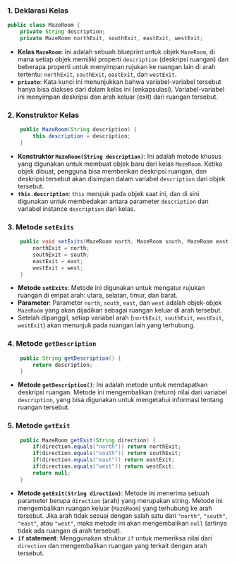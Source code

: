 ### 1. **Deklarasi Kelas**
```java
public class MazeRoom {
    private String description;
    private MazeRoom northExit, southExit, eastExit, westExit;
```
- **Kelas `MazeRoom`**: Ini adalah sebuah blueprint untuk objek `MazeRoom`, di mana setiap objek memiliki properti `description` (deskripsi ruangan) dan beberapa properti untuk menyimpan rujukan ke ruangan lain di arah tertentu: `northExit`, `southExit`, `eastExit`, dan `westExit`.
- **`private`**: Kata kunci ini menunjukkan bahwa variabel-variabel tersebut hanya bisa diakses dari dalam kelas ini (enkapsulasi). Variabel-variabel ini menyimpan deskripsi dan arah keluar (exit) dari ruangan tersebut.

### 2. **Konstruktor Kelas**
```java
    public MazeRoom(String description) {
        this.description = description;
    }
```
- **Konstruktor `MazeRoom(String description)`**: Ini adalah metode khusus yang digunakan untuk membuat objek baru dari kelas `MazeRoom`. Ketika objek dibuat, pengguna bisa memberikan deskripsi ruangan, dan deskripsi tersebut akan disimpan dalam variabel `description` dari objek tersebut.
- **`this.description`**: `this` merujuk pada objek saat ini, dan di sini digunakan untuk membedakan antara parameter `description` dan variabel instance `description` dari kelas.

### 3. **Metode `setExits`**
```java
    public void setExits(MazeRoom north, MazeRoom south, MazeRoom east, MazeRoom west) {
        northExit = north;
        southExit = south;
        eastExit = east;
        westExit = west;
    }
```
- **Metode `setExits`**: Metode ini digunakan untuk mengatur rujukan ruangan di empat arah: utara, selatan, timur, dan barat.
- **Parameter**: Parameter `north`, `south`, `east`, dan `west` adalah objek-objek `MazeRoom` yang akan dijadikan sebagai ruangan keluar di arah tersebut.
- Setelah dipanggil, setiap variabel arah (`northExit`, `southExit`, `eastExit`, `westExit`) akan menunjuk pada ruangan lain yang terhubung.

### 4. **Metode `getDescription`**
```java
    public String getDescription() {
        return description;
    }
```
- **Metode `getDescription()`**: Ini adalah metode untuk mendapatkan deskripsi ruangan. Metode ini mengembalikan (return) nilai dari variabel `description`, yang bisa digunakan untuk mengetahui informasi tentang ruangan tersebut.

### 5. **Metode `getExit`**
```java
    public MazeRoom getExit(String direction) {
        if(direction.equals("north")) return northExit;
        if(direction.equals("south")) return southExit;
        if(direction.equals("east")) return eastExit;
        if(direction.equals("west")) return westExit;
        return null;
    }
```
- **Metode `getExit(String direction)`**: Metode ini menerima sebuah parameter berupa `direction` (arah) yang merupakan string. Metode ini mengembalikan ruangan keluar (`MazeRoom`) yang terhubung ke arah tersebut. Jika arah tidak sesuai dengan salah satu dari `"north"`, `"south"`, `"east"`, atau `"west"`, maka metode ini akan mengembalikan `null` (artinya tidak ada ruangan di arah tersebut).
- **`if` statement**: Menggunakan struktur `if` untuk memeriksa nilai dari `direction` dan mengembalikan ruangan yang terkait dengan arah tersebut.

